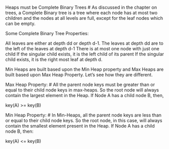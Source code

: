 Heaps must be Complete Binary Trees #
As discussed in the chapter on trees, a Complete Binary tree is a tree where each node has at most two children and the nodes at all levels are full, except for the leaf nodes which can be empty.

Some Complete Binary Tree Properties:

All leaves are either at depth dd or depth d-1.
The leaves at depth dd are to the left of the leaves at depth d-1
There is at most one node with just one child
If the singular child exists, it is the left child of its parent
If the singular child exists, it is the right most leaf at depth d.

Min Heaps are built based upon the Min Heap property and Max Heaps are built based upon Max Heap Property. Let’s see how they are different.

Max Heap Property: #
All the parent node keys must be greater than or equal to their child node keys in max-heaps. So the root node will always contain the largest element in the Heap. If Node A has a child node B, then,

key(A) >= key(B)

Min Heap Property: #
In Min-Heaps, all the parent node keys are less than or equal to their child node keys. So the root node, in this case, will always contain the smallest element present in the Heap. If Node A has a child node B, then:

key(A) <= key(B)
